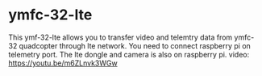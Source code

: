 # ymfc-32-lte
This ymf-32-lte allows you to transfer video and telemtry data from ymfc-32 quadcopter through lte network. You need to connect raspberry pi on telemetry port. The lte dongle and camera is also on raspberry pi.
video:
https://youtu.be/m6ZLnvk3WGw
